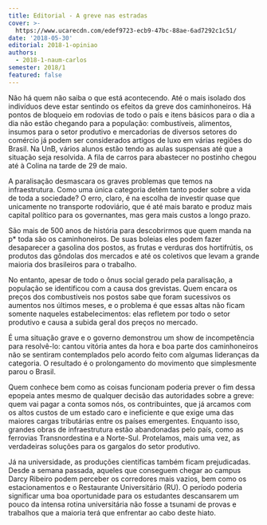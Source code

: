 ```yaml
---
title: Editorial - A greve nas estradas
cover: >-
  https://www.ucarecdn.com/edef9723-ecb9-47bc-88ae-6ad7292c1c51/
date: '2018-05-30'
editorial: 2018-1-opiniao
authors:
  - 2018-1-naum-carlos
semester: 2018/1
featured: false
---
```

Não há quem não saiba o que está acontecendo. Até o mais isolado dos indivíduos deve estar sentindo os efeitos da greve dos caminhoneiros. Há pontos de bloqueio em rodovias de todo o país e itens básicos para o dia a dia não estão chegando para a população: combustíveis, alimentos, insumos para o setor produtivo e mercadorias de diversos setores do comércio já podem ser considerados artigos de luxo em várias regiões do Brasil. Na UnB, vários alunos estão tendo as aulas suspensas até que a situação seja resolvida. A fila de carros para abastecer no postinho chegou até à Colina na tarde de 29 de maio.



A paralisação desmascara os graves problemas que temos na infraestrutura. Como uma única categoria detém tanto poder sobre a vida de toda a sociedade? O erro, claro, é na escolha de investir quase que unicamente no transporte rodoviário, que é até mais barato e produz mais capital político para os governantes, mas gera mais custos a longo prazo.



São mais de 500 anos de história para descobrirmos que quem manda na p* toda são os caminhoneiros. De suas boleias eles podem fazer desaparecer a gasolina dos postos, as frutas e verduras dos hortifrútis, os produtos das gôndolas dos mercados e até os coletivos que levam a grande maioria dos brasileiros para o trabalho.



No entanto, apesar de todo o ônus social gerado pela paralisação, a população se identificou com a causa dos grevistas. Quem encara os preços dos combustíveis nos postos sabe que foram sucessivos os aumentos nos últimos meses, e o problema é que essas altas não ficam somente naqueles estabelecimentos: elas refletem por todo o setor produtivo e causa a subida geral dos preços no mercado.



É uma situação grave e o governo demonstrou um show de incompetência para resolvê-lo: cantou vitória antes da hora e boa parte dos caminhoneiros não se sentiram contemplados pelo acordo feito com algumas lideranças da categoria. O resultado é o prolongamento do movimento que simplesmente parou o Brasil.



Quem conhece bem como as coisas funcionam poderia prever o fim dessa epopeia antes mesmo de qualquer decisão das autoridades sobre a greve: quem vai pagar a conta somos nós, os contribuintes, que já arcamos com os altos custos de um estado caro e ineficiente e que exige uma das maiores cargas tributárias entre os países emergentes. Enquanto isso, grandes obras de infraestrutura estão abandonadas pelo país, como as ferrovias Transnordestina e a Norte-Sul. Protelamos, mais uma vez, as verdadeiras soluções para os gargalos do setor produtivo.



Já na universidade, as produções científicas também ficam prejudicadas. Desde a semana passada, aqueles que conseguem chegar ao campus Darcy Ribeiro podem perceber os corredores mais vazios, bem como os estacionamentos e o Restaurante Universitário (RU). O período poderia significar uma boa oportunidade para os estudantes descansarem um pouco da intensa rotina universitária não fosse a tsunami de provas e trabalhos que a maioria terá que enfrentar ao cabo deste hiato.
